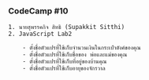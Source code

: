 ### CodeCamp #10
    1. นายสุพรรคกิจ สิทธิ (Supakkit Sitthi)
    2. JavaScript Lab2

        - ตั้งชื่อตัวแปรที่ใช้เก็บจำนวนเงินในกระเป๋าตังค์ของคุณ
        - ตั้งชื่อตัวแปรที่ใช้เก็บชื่อของ พ่อและแม่ของคุณ
        - ตั้งชื่อตัวแปรที่ใช้เก็บที่อยู่ของบ้านคุณ
        - ตั้งชื่อตัวแปรที่ใช้เก็บอายุของจักรวาล